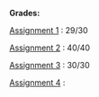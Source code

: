 **Grades:** 

[Assignment 1](A1/A1-252.pdf) : 29/30

[Assignment 2](A2/A2-252.pdf) : 40/40

[Assignment 3](A3/A3-252.pdf) : 30/30 

[Assignment 4](A4/A4-252.pdf) : 
